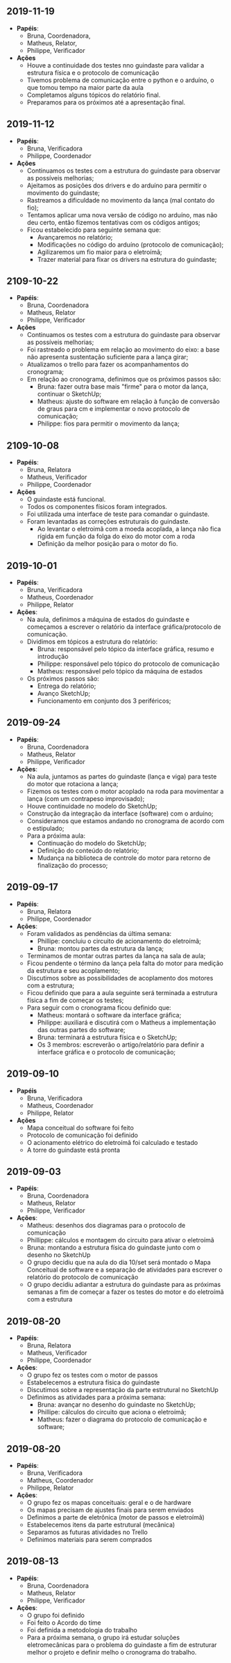 ## 2019-11-19
  - **Papéis**:
    - Bruna, Coordenadora,
    - Matheus, Relator,
    - Philippe, Verificador
  - **Ações**
    - Houve a continuidade dos testes nno guindaste para validar a estrutura física e o protocolo de comunicação
    - Tivemos problema de comunicação entre o python e o arduíno, o que tomou tempo na maior parte da aula
    - Completamos alguns tópicos do relatório final. 
    - Preparamos para os próximos até a apresentação final.
## 2019-11-12
  - **Papéis**:
    - Bruna, Verificadora
    - Philippe, Coordenador
  - **Ações**
    - Continuamos os testes com a estrutura do guindaste para observar as possíveis melhorias;
    - Ajeitamos as posições dos drivers e do arduíno para permitir o movimento do guindaste;
    - Rastreamos a dificuldade no movimento da lança (mal contato do fio);
    - Tentamos aplicar uma nova versão de código no arduíno, mas não deu certo, então fizemos tentativas com os códigos antigos;
    - Ficou estabelecido para seguinte semana que:
      - Avançaremos no relatório;
      - Modificações no código do arduíno (protocolo de comunicação);
      - Agilizaremos um fio maior para o eletroímã;
      - Trazer material para fixar os drivers na estrutura do guindaste; 
## 2109-10-22
  - **Papéis**:
    - Bruna, Coordenadora
    - Matheus, Relator
    - Philippe, Verificador
  - **Ações**
    - Continuamos os testes com a estrutura do guindaste para observar as possíveis melhorias;
    - Foi rastreado o problema em relação ao movimento do eixo: a base não apresenta sustentação suficiente para a lança girar;
    - Atualizamos o trello para fazer os acompanhamentos do cronograma;
    - Em relação ao cronograma, definimos que os próximos passos são:
        - Bruna: fazer outra base mais "firme" para o motor da lança, continuar o SketchUp;
        - Matheus: ajuste do software em relação à função de conversão de graus para cm e implementar o novo protocolo de comunicação;
        - Philippe: fios para permitir o movimento da lança;



## 2109-10-08
  - **Papéis**:
    - Bruna, Relatora
    - Matheus, Verificador
    - Philippe, Coordenador
  - **Ações**
    - O guindaste está funcional.
    - Todos os componentes físicos foram integrados.
    - Foi utilizada uma interface de teste para comandar o guindaste.
    - Foram levantadas as correções estruturais do guindaste.
      - Ao levantar o eletroimã com a moeda acoplada, a lança não fica rígida em função da folga do eixo do motor com a roda
      - Definição da melhor posição para o motor do fio.

## 2019-10-01
- **Papéis**:
  - Bruna, Verificadora
  - Matheus, Coordenador
  - Philippe, Relator
- **Ações**:
    - Na aula, definimos a máquina de estados do guindaste e começamos a escrever o relatório da interface gráfica/protocolo de comunicação.
    - Dividimos em tópicos a estrutura do relatório:
        - Bruna: responsável pelo tópico da interface gráfica, resumo e introdução
        - Philippe: responsável pelo tópico do protocolo de comunicação
        - Matheus: responsável pelo tópico da máquina de estados
    - Os próximos passos são:
        - Entrega do relatório;
        - Avanço SketchUp;
        - Funcionamento em conjunto dos 3 periféricos;


## 2019-09-24
- **Papéis**:
  - Bruna, Coordenadora
  - Matheus, Relator 
  - Philippe, Verificador
- **Ações**:
    - Na aula, juntamos as partes do guindaste (lança e viga) para teste do motor que rotaciona a lança;
    - Fizemos os testes com o motor acoplado na roda para movimentar a lança (com um contrapeso improvisado);
    - Houve continuidade no modelo do SketchUp;
    - Construção da integração da interface (software) com o arduíno;
    - Consideramos que estamos andando no cronograma de acordo com o estipulado;
    - Para a próxima aula:
        - Continuação do modelo do SketchUp;
        - Definição do conteúdo do relatório;
        - Mudança na biblioteca de controle do motor para retorno de finalização do processo;

    
## 2019-09-17
- **Papéis**:
  - Bruna, Relatora 
  - Philippe, Coordenador
- **Ações**:
    - Foram validados as pendências da última semana:
        - Phillipe: concluiu o circuito de acionamento do eletroímã;
        - Bruna: montou partes da estrutura da lança;
    - Terminamos de montar outras partes da lança na sala de aula;
    - Ficou pendente o término da lança pela falta do motor para medição da estrutura e seu acoplamento;
    - Discutimos sobre as possibilidades de acoplamento dos motores com a estrutura;
    - Ficou definido que para a aula seguinte será terminada a estrutura física a fim de começar os testes;
    - Para seguir com o cronograma ficou definido que:
        - Matheus: montará o software da interface gráfica;
        - Philippe: auxiliará e discutirá com o Matheus a implementação das outras partes do software;
        - Bruna: terminará a estrutura física e o SketchUp;
        - Os 3 membros: escreverão o artigo/relatório para definir a interface gráfica e o protocolo de comunicação; 

## 2019-09-10
- **Papéis**
  - Bruna, Verificadora
  - Matheus, Coordenador
  - Philippe, Relator
- **Ações**
  - Mapa conceitual do software foi feito
  - Protocolo de comunicação foi definido
  - O acionamento elétrico do eletroímã foi calculado e testado
  - A torre do guindaste está pronta

## 2019-09-03
- **Papéis**:
  - Bruna, Coordenadora
  - Matheus, Relator 
  - Philippe, Verificador
- **Ações**:
  - Matheus: desenhos dos diagramas para o protocolo de comunicação
  - Phillippe: cálculos e montagem do circuito para ativar o eletroímã
  - Bruna: montando a estrutura física do guindaste junto com o desenho no SketchUp
  - O grupo decidiu que na aula do dia 10/set será montado o Mapa Conceitual de software e a separação de atividades para escrever o relatório do protocolo de comunicação
  - O grupo decidiu adiantar a estrutura do guindaste para as próximas semanas a fim de começar a fazer os testes do motor e do eletroímã com a estrutura

## 2019-08-20
- **Papéis**:
  - Bruna, Relatora
  - Matheus, Verificador 
  - Philippe, Coordenador
- **Ações**:
  - O grupo fez os testes com o motor de passos
  - Estabelecemos a estrutura física do guindaste
  - Discutimos sobre a representação da parte estrutural no SketchUp
  - Definimos as atividades para a próxima semana: 
    - Bruna: avançar no desenho do guindaste no SketchUp;
    - Phillipe: cálculos do circuito que aciona o eletroímã;
    - Matheus: fazer o diagrama do protocolo de comunicação e software;

## 2019-08-20
- **Papéis**:
  - Bruna, Verificadora
  - Matheus, Coordenador
  - Philippe, Relator
- **Ações**:
  - O grupo fez os mapas conceituais: geral e o de hardware
  - Os mapas precisam de ajustes finais para serem enviados
  - Definimos a parte de eletrônica (motor de passos e eletroímã)
  - Estabelecemos itens da parte estrutural (mecânica)
  - Separamos as futuras atividades no Trello
  - Definimos materiais para serem comprados

## 2019-08-13
- **Papéis**:
  - Bruna, Coordenadora
  - Matheus, Relator
  - Philippe, Verificador
- **Ações**:
  - O grupo foi definido
  - Foi feito o Acordo do time
  - Foi definida a metodologia do trabalho
  - Para a próxima semana, o grupo irá estudar soluções eletromecânicas para o problema do guindaste a fim de estruturar melhor o projeto e definir melho o cronograma do trabalho.